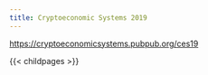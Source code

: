 ```yaml
---
title: Cryptoeconomic Systems 2019
---
```

https://cryptoeconomicsystems.pubpub.org/ces19

{{< childpages >}}
